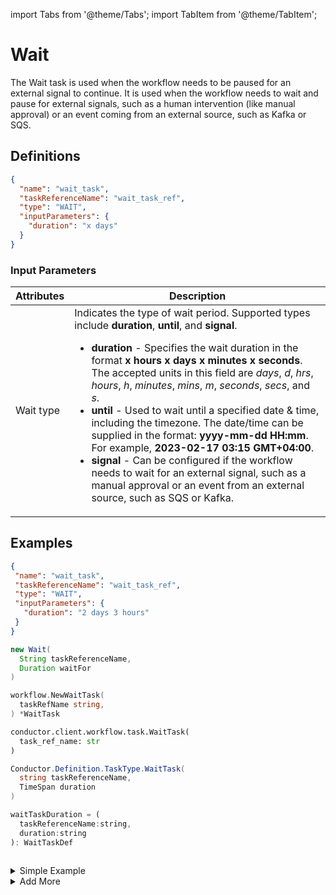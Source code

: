 import Tabs from '@theme/Tabs';
import TabItem from '@theme/TabItem';

# Wait

The Wait task is used when the workflow needs to be paused for an external signal to continue. It is used when the workflow needs to wait and pause for external signals, such as a human intervention (like manual approval) or an event coming from an external source, such as Kafka or SQS.

## Definitions

```json
{
  "name": "wait_task",
  "taskReferenceName": "wait_task_ref",
  "type": "WAIT",
  "inputParameters": {
    "duration": "x days"
  }
}
```

### Input Parameters

| Attributes | Description                                                                                                                                                                                                                                                                                                                                                                                                                                                                                                                                                                                                                                                                                                                                          |
| ---------- | ---------------------------------------------------------------------------------------------------------------------------------------------------------------------------------------------------------------------------------------------------------------------------------------------------------------------------------------------------------------------------------------------------------------------------------------------------------------------------------------------------------------------------------------------------------------------------------------------------------------------------------------------------------------------------------------------------------------------------------------------------- |
| Wait type  | Indicates the type of wait period. Supported types include **duration**, **until**, and **signal**. <ul><li><b>duration</b> - Specifies the wait duration in the format **x hours x days x minutes x seconds**. The accepted units in this field are *days*, *d*, *hrs*, *hours*, *h*, *minutes*, *mins*, *m*, *seconds*, *secs*, and *s*.</li><li><b>until</b> - Used to wait until a specified date & time, including the timezone. The date/time can be supplied in the format: **yyyy-mm-dd HH:mm**. For example, **2023-02-17 03:15 GMT+04:00**.</li><li><b>signal</b> - Can be configured if the workflow needs to wait for an external signal, such as a manual approval or an event from an external source, such as SQS or Kafka.</li></ul> |

## Examples
 <Tabs>
 <TabItem value="JSON" lable="JSON">

 ```json
{
  "name": "wait_task",
  "taskReferenceName": "wait_task_ref",
  "type": "WAIT",
  "inputParameters": {
    "duration": "2 days 3 hours"
  }
}
```

</TabItem>
<TabItem value="Java" label="Java">

```java
new Wait(
  String taskReferenceName, 
  Duration waitFor
)
```

</TabItem>
<TabItem value="Golang" label="Golang">

```go
workflow.NewWaitTask(
  taskRefName string,
) *WaitTask
```

</TabItem>
<TabItem value="Python" label="Python">

```python
conductor.client.workflow.task.WaitTask(
  task_ref_name: str
)
```

</TabItem>
<TabItem value="CSharp" label="CSharp">

```csharp
Conductor.Definition.TaskType.WaitTask(
  string taskReferenceName, 
  TimeSpan duration
)
```

</TabItem>
<TabItem value="Javascript" label="Javascript">

```javascript
waitTaskDuration = (
  taskReferenceName:string,
  duration:string
): WaitTaskDef
```

</TabItem>
<TabItem value="Clojure" label="Clojure">

<!-- Todo: @gardusig -->
```clojure

```

</TabItem>
</Tabs>

<details><summary>Simple Example</summary>
<p>
The following wait task remains blocked until Dec 25, 2023, 9 am PST.

```json
{
  "name":"wait_until_date",
  "taskReferenceName":"wait_until_date_ref",
  "taskType": "WAIT",
  "inputParameters": {
    "until": "2023-12-25 09:00 PST"
  }
}
```
</p>
</details>

<details><summary>Add More</summary>
<p>
</p>
</details>